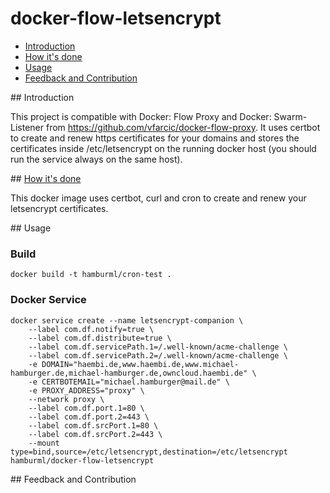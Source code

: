 docker-flow-letsencrypt
==================

* [Introduction](#introduction)
* [How it's done](#how)
* [Usage](#usage)
* [Feedback and Contribution](#feedback-and-contribution)

## Introduction

This project is compatible with Docker: Flow Proxy and Docker: Swarm-Listener from https://github.com/vfarcic/docker-flow-proxy.
It uses certbot to create and renew https certificates for your domains and stores the certificates inside /etc/letsencrypt on the running docker host (you should run the service always on the same host).

## [How it's done](#how)

This docker image uses certbot, curl and cron to create and renew your letsencrypt certificates.
    

## Usage

### Build
```
docker build -t hamburml/cron-test .
```

### Docker Service

```
docker service create --name letsencrypt-companion \
    --label com.df.notify=true \
    --label com.df.distribute=true \
    --label com.df.servicePath.1=/.well-known/acme-challenge \
    --label com.df.servicePath.2=/.well-known/acme-challenge \
    -e DOMAIN="haembi.de,www.haembi.de,www.michael-hamburger.de,michael-hamburger.de,owncloud.haembi.de" \
    -e CERTBOTEMAIL="michael.hamburger@mail.de" \
    -e PROXY_ADDRESS="proxy" \
    --network proxy \
    --label com.df.port.1=80 \
    --label com.df.port.2=443 \
    --label com.df.srcPort.1=80 \
    --label com.df.srcPort.2=443 \
    --mount type=bind,source=/etc/letsencrypt,destination=/etc/letsencrypt hamburml/docker-flow-letsencrypt
```

## Feedback and Contribution
